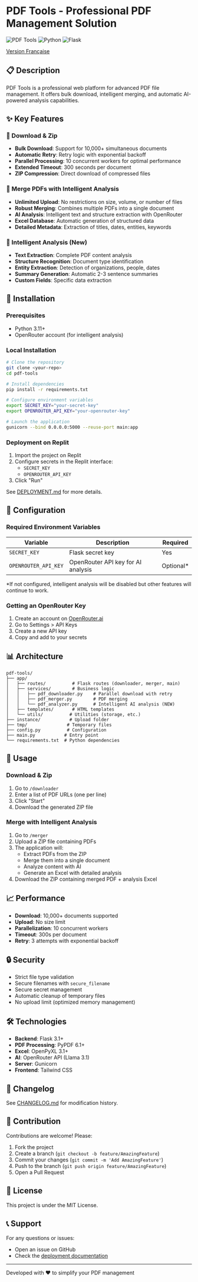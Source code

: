 # PDF Tools - Professional PDF Management Solution

![PDF Tools](https://img.shields.io/badge/PDF-Tools-blue)
![Python](https://img.shields.io/badge/Python-3.11+-green)
![Flask](https://img.shields.io/badge/Flask-3.1+-red)

[Version Française](README.md)

## 📋 Description

PDF Tools is a professional web platform for advanced PDF file management. It offers bulk download, intelligent merging, and automatic AI-powered analysis capabilities.

## ✨ Key Features

### 🔽 Download & Zip
- **Bulk Download**: Support for 10,000+ simultaneous documents
- **Automatic Retry**: Retry logic with exponential backoff
- **Parallel Processing**: 10 concurrent workers for optimal performance
- **Extended Timeout**: 300 seconds per document
- **ZIP Compression**: Direct download of compressed files

### 🔀 Merge PDFs with Intelligent Analysis
- **Unlimited Upload**: No restrictions on size, volume, or number of files
- **Robust Merging**: Combines multiple PDFs into a single document
- **AI Analysis**: Intelligent text and structure extraction with OpenRouter
- **Excel Database**: Automatic generation of structured data
- **Detailed Metadata**: Extraction of titles, dates, entities, keywords

### 🤖 Intelligent Analysis (New)
- **Text Extraction**: Complete PDF content analysis
- **Structure Recognition**: Document type identification
- **Entity Extraction**: Detection of organizations, people, dates
- **Summary Generation**: Automatic 2-3 sentence summaries
- **Custom Fields**: Specific data extraction

## 🚀 Installation

### Prerequisites
- Python 3.11+
- OpenRouter account (for intelligent analysis)

### Local Installation

```bash
# Clone the repository
git clone <your-repo>
cd pdf-tools

# Install dependencies
pip install -r requirements.txt

# Configure environment variables
export SECRET_KEY="your-secret-key"
export OPENROUTER_API_KEY="your-openrouter-key"

# Launch the application
gunicorn --bind 0.0.0.0:5000 --reuse-port main:app
```

### Deployment on Replit

1. Import the project on Replit
2. Configure secrets in the Replit interface:
   - `SECRET_KEY`
   - `OPENROUTER_API_KEY`
3. Click "Run"

See [DEPLOYMENT.md](DEPLOYMENT.md) for more details.

## 🔧 Configuration

### Required Environment Variables

| Variable | Description | Required |
|----------|-------------|----------|
| `SECRET_KEY` | Flask secret key | Yes |
| `OPENROUTER_API_KEY` | OpenRouter API key for AI analysis | Optional* |

*If not configured, intelligent analysis will be disabled but other features will continue to work.

### Getting an OpenRouter Key

1. Create an account on [OpenRouter.ai](https://openrouter.ai)
2. Go to Settings > API Keys
3. Create a new API key
4. Copy and add to your secrets

## 📊 Architecture

```
pdf-tools/
├── app/
│   ├── routes/          # Flask routes (downloader, merger, main)
│   ├── services/        # Business logic
│   │   ├── pdf_downloader.py    # Parallel download with retry
│   │   ├── pdf_merger.py        # PDF merging
│   │   └── pdf_analyzer.py      # Intelligent AI analysis (NEW)
│   ├── templates/       # HTML templates
│   └── utils/          # Utilities (storage, etc.)
├── instance/           # Upload folder
├── tmp/               # Temporary files
├── config.py          # Configuration
├── main.py           # Entry point
└── requirements.txt  # Python dependencies
```

## 🎯 Usage

### Download & Zip

1. Go to `/downloader`
2. Enter a list of PDF URLs (one per line)
3. Click "Start"
4. Download the generated ZIP file

### Merge with Intelligent Analysis

1. Go to `/merger`
2. Upload a ZIP file containing PDFs
3. The application will:
   - Extract PDFs from the ZIP
   - Merge them into a single document
   - Analyze content with AI
   - Generate an Excel with detailed analysis
4. Download the ZIP containing merged PDF + analysis Excel

## 📈 Performance

- **Download**: 10,000+ documents supported
- **Upload**: No size limit
- **Parallelization**: 10 concurrent workers
- **Timeout**: 300s per document
- **Retry**: 3 attempts with exponential backoff

## 🔒 Security

- Strict file type validation
- Secure filenames with `secure_filename`
- Secure secret management
- Automatic cleanup of temporary files
- No upload limit (optimized memory management)

## 🛠️ Technologies

- **Backend**: Flask 3.1+
- **PDF Processing**: PyPDF 6.1+
- **Excel**: OpenPyXL 3.1+
- **AI**: OpenRouter API (Llama 3.1)
- **Server**: Gunicorn
- **Frontend**: Tailwind CSS

## 📝 Changelog

See [CHANGELOG.md](CHANGELOG.md) for modification history.

## 🤝 Contribution

Contributions are welcome! Please:

1. Fork the project
2. Create a branch (`git checkout -b feature/AmazingFeature`)
3. Commit your changes (`git commit -m 'Add AmazingFeature'`)
4. Push to the branch (`git push origin feature/AmazingFeature`)
5. Open a Pull Request

## 📄 License

This project is under the MIT License.

## 📞 Support

For any questions or issues:
- Open an issue on GitHub
- Check the [deployment documentation](DEPLOYMENT.md)

---

Developed with ❤️ to simplify your PDF management
